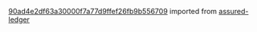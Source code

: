[90ad4e2df63a30000f7a77d9ffef26fb9b556709](https://github.com/insolar/assured-ledger/commit/90ad4e2df63a30000f7a77d9ffef26fb9b556709) imported from [assured-ledger](https://github.com/insolar/assured-ledger)
